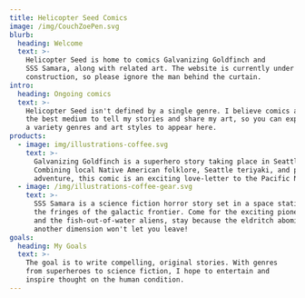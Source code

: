 ```yaml
---
title: Helicopter Seed Comics
image: /img/CouchZoePen.svg
blurb:
  heading: Welcome
  text: >-
    Helicopter Seed is home to comics Galvanizing Goldfinch and
    SSS Samara, along with related art. The website is currently under 
    construction, so please ignore the man behind the curtain.
intro:
  heading: Ongoing comics
  text: >-
    Helicopter Seed isn't defined by a single genre. I believe comics are
    the best medium to tell my stories and share my art, so you can expect
    a variety genres and art styles to appear here.
products:
  - image: img/illustrations-coffee.svg
    text: >-
      Galvanizing Goldfinch is a superhero story taking place in Seattle. 
      Combining local Native American folklore, Seattle teriyaki, and pulse-pounding
      adventure, this comic is an exciting love-letter to the Pacific Northwest.
  - image: /img/illustrations-coffee-gear.svg
    text: >-
      SSS Samara is a science fiction horror story set in a space station on
      the fringes of the galactic frontier. Come for the exciting pioneer lifestyle
      and the fish-out-of-water aliens, stay because the eldritch abomination from
      another dimension won't let you leave!
goals:
  heading: My Goals
  text: >-
    The goal is to write compelling, original stories. With genres
    from superheroes to science fiction, I hope to entertain and
    inspire thought on the human condition.
---
```


